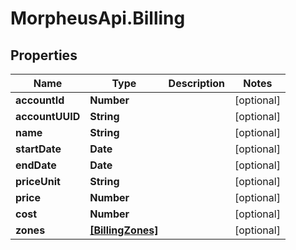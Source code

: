 # MorpheusApi.Billing

## Properties

Name | Type | Description | Notes
------------ | ------------- | ------------- | -------------
**accountId** | **Number** |  | [optional] 
**accountUUID** | **String** |  | [optional] 
**name** | **String** |  | [optional] 
**startDate** | **Date** |  | [optional] 
**endDate** | **Date** |  | [optional] 
**priceUnit** | **String** |  | [optional] 
**price** | **Number** |  | [optional] 
**cost** | **Number** |  | [optional] 
**zones** | [**[BillingZones]**](BillingZones.md) |  | [optional] 


